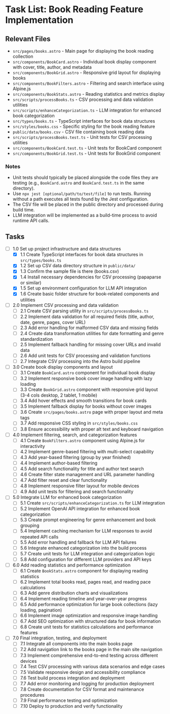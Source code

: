 # Task List: Book Reading Feature Implementation

## Relevant Files

- `src/pages/books.astro` - Main page for displaying the book reading collection
- `src/components/BookCard.astro` - Individual book display component with cover, title, author, and metadata
- `src/components/BookGrid.astro` - Responsive grid layout for displaying books
- `src/components/BookFilters.astro` - Filtering and search interface using Alpine.js
- `src/components/BookStats.astro` - Reading statistics and metrics display
- `src/scripts/processBooks.ts` - CSV processing and data validation utilities
- `src/scripts/enhanceCategorization.ts` - LLM integration for enhanced book categorization
- `src/types/books.ts` - TypeScript interfaces for book data structures
- `src/styles/books.css` - Specific styling for the book reading feature
- `public/data/books.csv` - CSV file containing book reading data
- `src/scripts/processBooks.test.ts` - Unit tests for CSV processing utilities
- `src/components/BookCard.test.ts` - Unit tests for BookCard component
- `src/components/BookGrid.test.ts` - Unit tests for BookGrid component

### Notes

- Unit tests should typically be placed alongside the code files they are testing (e.g., `BookCard.astro` and `BookCard.test.ts` in the same directory).
- Use `npx jest [optional/path/to/test/file]` to run tests. Running without a path executes all tests found by the Jest configuration.
- The CSV file will be placed in the public directory and processed during build time.
- LLM integration will be implemented as a build-time process to avoid runtime API calls.

## Tasks

- [ ] 1.0 Set up project infrastructure and data structures
  - [x] 1.1 Create TypeScript interfaces for book data structures in `src/types/books.ts`
  - [x] 1.2 Set up CSV data directory structure in `public/data/`
  - [x] 1.3 Confirm the sample file is there (books.csv) 
  - [x] 1.4 Install necessary dependencies for CSV processing (papaparse or similar)
  - [x] 1.5 Set up environment configuration for LLM API integration
  - [x] 1.6 Create basic folder structure for book-related components and utilities

- [ ] 2.0 Implement CSV processing and data validation
  - [ ] 2.1 Create CSV parsing utility in `src/scripts/processBooks.ts`
  - [ ] 2.2 Implement data validation for all required fields (title, author, date, genre, pages, cover URL)
  - [ ] 2.3 Add error handling for malformed CSV data and missing fields
  - [ ] 2.4 Create data transformation utilities for date formatting and genre standardization
  - [ ] 2.5 Implement fallback handling for missing cover URLs and invalid data
  - [ ] 2.6 Add unit tests for CSV processing and validation functions
  - [ ] 2.7 Integrate CSV processing into the Astro build pipeline

- [ ] 3.0 Create book display components and layout
  - [ ] 3.1 Create `BookCard.astro` component for individual book display
  - [ ] 3.2 Implement responsive book cover image handling with lazy loading
  - [ ] 3.3 Create `BookGrid.astro` component with responsive grid layout (3-4 cols desktop, 2 tablet, 1 mobile)
  - [ ] 3.4 Add hover effects and smooth transitions for book cards
  - [ ] 3.5 Implement fallback display for books without cover images
  - [ ] 3.6 Create `src/pages/books.astro` page with proper layout and meta tags
  - [ ] 3.7 Add responsive CSS styling in `src/styles/books.css`
  - [ ] 3.8 Ensure accessibility with proper alt text and keyboard navigation

- [ ] 4.0 Implement filtering, search, and categorization features
  - [ ] 4.1 Create `BookFilters.astro` component using Alpine.js for interactivity
  - [ ] 4.2 Implement genre-based filtering with multi-select capability
  - [ ] 4.3 Add year-based filtering (group by year finished)
  - [ ] 4.4 Implement author-based filtering
  - [ ] 4.5 Add search functionality for title and author text search
  - [ ] 4.6 Create filter state management and URL parameter handling
  - [ ] 4.7 Add filter reset and clear functionality
  - [ ] 4.8 Implement responsive filter layout for mobile devices
  - [ ] 4.9 Add unit tests for filtering and search functionality

- [ ] 5.0 Integrate LLM for enhanced book categorization
  - [ ] 5.1 Create `src/scripts/enhanceCategorization.ts` for LLM integration
  - [ ] 5.2 Implement OpenAI API integration for enhanced book categorization
  - [ ] 5.3 Create prompt engineering for genre enhancement and book grouping
  - [ ] 5.4 Implement caching mechanism for LLM responses to avoid repeated API calls
  - [ ] 5.5 Add error handling and fallback for LLM API failures
  - [ ] 5.6 Integrate enhanced categorization into the build process
  - [ ] 5.7 Create unit tests for LLM integration and categorization logic
  - [ ] 5.8 Add configuration for different LLM providers and API keys

- [ ] 6.0 Add reading statistics and performance optimization
  - [ ] 6.1 Create `BookStats.astro` component for displaying reading statistics
  - [ ] 6.2 Implement total books read, pages read, and reading pace calculations
  - [ ] 6.3 Add genre distribution charts and visualizations
  - [ ] 6.4 Implement reading timeline and year-over-year progress
  - [ ] 6.5 Add performance optimization for large book collections (lazy loading, pagination)
  - [ ] 6.6 Implement image optimization and responsive image handling
  - [ ] 6.7 Add SEO optimization with structured data for book information
  - [ ] 6.8 Create unit tests for statistics calculations and performance features

- [ ] 7.0 Final integration, testing, and deployment
  - [ ] 7.1 Integrate all components into the main books page
  - [ ] 7.2 Add navigation link to the books page in the main site navigation
  - [ ] 7.3 Implement comprehensive end-to-end testing across different devices
  - [ ] 7.4 Test CSV processing with various data scenarios and edge cases
  - [ ] 7.5 Validate responsive design and accessibility compliance
  - [ ] 7.6 Test build process integration and deployment
  - [ ] 7.7 Add error monitoring and logging for production deployment
  - [ ] 7.8 Create documentation for CSV format and maintenance procedures
  - [ ] 7.9 Final performance testing and optimization
  - [ ] 7.10 Deploy to production and verify functionality
